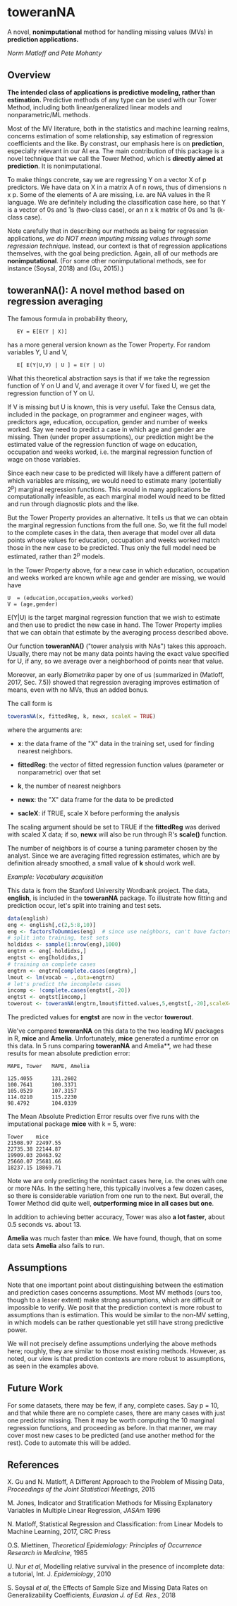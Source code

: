 # toweranNA 

A novel, **nonimputational**  method for handling missing values (MVs) in
**prediction applications.** 

*Norm Matloff and Pete Mohanty*

## Overview

**The intended class of applications is predictive modeling, rather than
estimation.**  Predictive methods of any type can be used with our Tower
Method, including both linear/generalized linear models and
nonparametric/ML methods. 

Most of the MV literature, both in the statistics and machine learning
realms, concerns estimation of some relationship,  say estimation of
regression coefficients and the like.  By constrast, our emphasis here
is on **prediction**, especially relevant in our AI era.  The main
contribution of this package is a novel technique that we call the Tower
Method, which is **directly aimed at prediction**. It is nonimputational.  

To make things concrete, say we are regressing Y on a vector X of p
predictors.  We have data on X in a matrix A of n rows, thus of
dimensions n x p.  Some of the elements of A are missing, i.e. are NA
values in the R language.  We are definitely including the
classification case here, so that Y is a vector of 0s and 1s (two-class
case), or an n x k matrix of 0s and 1s  (k-class case).

Note carefully that in describing our methods as being for regression
applications, *we do NOT mean imputing missing values through some
regression technique.* Instead, our context is that of regression
applications themselves, with the goal being prediction.  Again, all of
our methods are **nonimputational**.  (For some other nonimputational
methods, see for instance (Soysal, 2018) and (Gu, 2015).)

## toweranNA(): A novel method based on regression averaging

The famous formula in probability theory,

```
   EY = E[E(Y | X)]
```

has a more general version known as the Tower Property.  For random
variables Y, U and V, 

``` 
   E[ E(Y|U,V) | U ] = E(Y | U) 
``` 
   
What this theoretical abstraction says is that if we take the regression
function of Y on U and V, and average it over V for fixed U, we get the
regression function of Y on U.  

If V is missing but U is known, this is very useful.  Take the Census
data, included in the package,  on programmer and engineer wages, with
predictors age, education, occupation, gender and number of weeks
worked. Say we need to predict a case in which age and gender are
missing.  Then (under proper assumptions), our prediction might be the
estimated value of the regression function of wage on education,
occupation and weeks worked, i.e. the marginal regression function of
wage on those variables.

Since each new case to be predicted will likely have a different
pattern of which variables are missing, we would need to estimate many
(potentially 2<sup>p</sup>) marginal regression functions. This would
in many applications be computationally infeasible, as each marginal
model would need to be fitted and run through diagnostic plots and the
like.

But the Tower Property provides an alternative.  It tells us that we can
obtain the marginal regression functions from the full one.  So, we fit
the full model to the complete cases in the data, then average that
model over all data points whose values for education, occupation and
weeks worked match those in the new case to be predicted.  Thus only the
full model need be estimated, rather than 2<sup>p</sup> models.

In the Tower Property above, for a new case in which education,
occupation and weeks worked are known while age and gender are missing,
we would have

```
U  = (education,occupation,weeks worked)
V = (age,gender)
```

E(Y|U) is the target marginal regression function that we wish to
estimate and then use to predict the new case in hand.  The Tower
Property implies that we can obtain that estimate by the averaging
process described above.

Our function **toweranNA()** ("tower analysis with NAs") takes this
approach.  Usually, there may not be many data points having the exact
value specified for U, if any, so we average over a neighborhood of
points near that value.  

Moreover, an early *Biometrika* paper by one of us (summarized in
(Matloff, 2017, Sec. 7.5)) showed that regression averaging improves
estimation of means, even with no MVs, thus an added bonus. 

The call form is

``` r
toweranNA(x, fittedReg, k, newx, scaleX = TRUE) 
```

where the arguments are: 

* **x**: the data frame of the "X" data in the training set, used for
  finding nearest neighbors. 

* **fittedReg**: the vector of fitted regression function values
  (parameter or nonparametric) over that set 

* **k**, the number of nearest neighbors 

* **newx**: the "X" data frame for the
data to be predicted  

* **sacleX**: if TRUE, scale X before performing the analysis

The scaling argument should be set to TRUE if the
**fittedReg** was derived with scaled X data; if so, **newx** will also
be run through R's **scale()** function.

The number of neighbors is of course a tuning parameter chosen by the
analyst.  Since we are averaging fitted regression estimates, which are
by definition already smoothed, a small value of **k** should work well.  

*Example:  Vocabulary acquisition*

This data is from the Stanford University Wordbank project.  The data,
**english**, is included in the <strong>toweranNA</strong> package.  To
illustrate how fitting and prediction occur, let's split into training
and test sets.

``` r
data(english)
eng <- english[,c(2,5:8,10)] 
eng <- factorsToDummies(eng)  # since use neighbors, can't have factors
# split into training, test sets
holdidxs <- sample(1:nrow(eng),1000)
engtrn <- eng[-holdidxs,] 
engtst <- eng[holdidxs,] 
# training on complete cases
engtrn <- engtrn[complete.cases(engtrn),]  
lmout <- lm(vocab ~ .,data=engtrn) 
# let's predict the incomplete cases
incomp <- !complete.cases(engtst[,-20])
engtst <- engtst[incomp,]
towerout <- toweranNA(engtrn,lmout$fitted.values,5,engtst[,-20],scaleX=FALSE) 
```

The predicted values for **engtst** are now in the vector **towerout**.

We've compared **toweranNA** on this data to the two leading MV packages
in R, **mice** and **Amelia**.  Unfortunately, **mice** generated a
runtime error on this data.  In 5 runs comparing **toweranNA** and
Amelia**, we had these results for mean absolute prediction error:

```
MAPE, Tower   MAPE, Amelia 

125.4055      131.2602 
100.7641      100.3371
105.0529      107.3157 
114.0210      115.2230
98.4792       104.0339
```

The Mean Absolute Prediction Error results over five runs with the
imputational package **mice** with k = 5, were:


```
Tower    mice
21508.97 22497.55
22735.38 22144.87
19909.03 20463.92
25660.07 25681.66
18237.15 18869.71
```

Note we are only predicting the nonintact cases here, i.e. the ones with
one or more NAs.  In the setting here, this typically involves a few
dozen cases, so there is considerable variation from one run to the
next.  But overall, the Tower Method did quite well, **outperforming
mice in all cases but one**.

In addition to achieving better accuracy, Tower was also **a lot
faster**, about 0.5 seconds vs. about 13.

**Amelia** was much faster than **mice**.  We have found,
though, that on some data sets **Amelia** also fails to run.


## Assumptions

Note that one important point about distinguishing between the
estimation and prediction cases concerns assumptions.  Most MV methods
(ours too, though to a lesser extent) make strong assumptions, which are
difficult or impossible to verify.  We posit that the prediction context
is more robust to assumptions than is estimation.  This would be similar
to the non-MV setting, in which models can be rather questionable yet
still have strong predictive power.

We will not precisely define assumptions underlying the above methods
here; roughly, they are similar to those most existing methods.
However, as noted, our view is that prediction contexts are more robust to
assumptions, as seen in the examples above.

## Future Work

For some datasets, there may be few, if any, complete cases.  Say p =
10, and that while there are no complete cases, there are many cases
with just one predictor missing.  Then it may be worth computing the 10
marginal regression functions, and proceeding as before.  In that
manner, we may cover most new cases to be predicted (and use another
method for the rest).  Code to automate this will be added.

## References

X. Gu and N. Matloff, A Different Approach to the Problem of Missing
Data, *Proceedings of the Joint Statistical Meetings*, 2015

M. Jones, Indicator and Stratification Methods for Missing Explanatory
Variables in Multiple Linear Regression, *JASA*m 1996

N. Matloff, Statistical Regression and Classification: from Linear
Models to Machine Learning, 2017, CRC Press

O.S. Miettinen, *Theoretical Epidemiology:
Principles of Occurrence Research in Medicine*, 1985

U. Nur *et al*, Modelling relative survival in the presence of
incomplete data: a tutorial, Int. J. *Epidemiology*, 2010

S. Soysal *et al*, the Effects of Sample Size and Missing Data Rates on
Generalizability Coefficients, *Eurasian J. of Ed. Res.*, 2018

